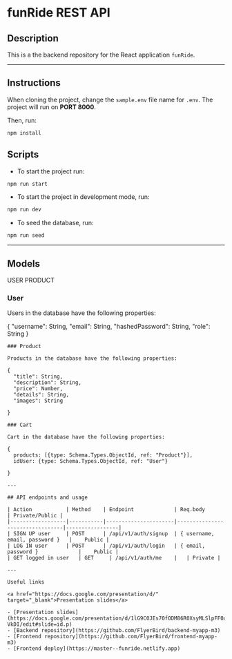 # funRide REST API
## Description

This is a the backend repository for the React application `funRide`.

---

## Instructions

When cloning the project, change the <code>sample.env</code> file name for <code>.env</code>. The project will run on **PORT 8000**.

Then, run:
```bash
npm install
```
## Scripts

- To start the project run:
```bash
npm run start
```
- To start the project in development mode, run:
```bash
npm run dev
```
- To seed the database, run:
```bash
npm run seed
```
---

## Models

USER 
PRODUCT

### User

Users in the database have the following properties:

{
  "username": String,
  "email": String,
  "hashedPassword": String,
  "role": String
}
```
### Product

Products in the database have the following properties:

{
  "title": String,
  "description": String,
  "price": Number,
  "details": String,
  "images": String

}

### Cart

Cart in the database have the following properties:

{
  products: [{type: Schema.Types.ObjectId, ref: "Product"}],
  idUser: {type: Schema.Types.ObjectId, ref: "User"}

}

---

## API endpoints and usage 

| Action           | Method    | Endpoint             | Req.body                        | Private/Public |
|------------------|-----------|----------------------|---------------------------------|-----------------|
| SIGN UP user     | POST      | /api/v1/auth/signup  | { username, email, password }   |    Public |                 
| LOG IN user      | POST      | /api/v1/auth/login   | { email, password }             |    Public |                  
| GET logged in user   | GET     | /api/v1/auth/me    |   | Private |

---

Useful links

<a href="https://docs.google.com/presentation/d/" target="_blank">Presentation slides</a>

- [Presentation slides](https://docs.google.com/presentation/d/1lG9C0JEs70fODM86R0XsyMLSlpFF0aIYjVLaim-VkDI/edit#slide=id.p)
- [Backend repository](https://github.com/FlyerBird/backend-myapp-m3)
- [Frontend repository](https://github.com/FlyerBird/frontend-myapp-m3)
- [Frontend deploy](https://master--funride.netlify.app)


